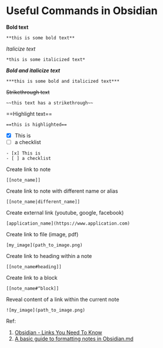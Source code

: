 # Useful Commands in Obsidian
**Bold text**
```
**this is some bold text**
```

*Italicize text*
```
*this is some italicized text*
```

***Bold and italicize text***
```
***this is some bold and italicized text***
```

~~Strikethrough text~~
```
~~this text has a strikethrough~~
```

==Highlight text==
```
==this is highlighted==
```

- [x] This is
- [ ] a checklist
```
- [x] This is
- [ ] a checklist
```

Create link to note
```
[[note_name]]
```

Create link to note with different name or alias
```
[[note_name|different_name]]
```

Create external link (youtube, google, facebook)
```
[application_name](https://www.application.com)
```

Create link to file (image, pdf)
```
[my_image](path_to_image.png)
```

Create link to heading within a note
```
[[note_name#heading]]
```

Create link to a block
```
[[note_name#^block]]
```

Reveal content of a link within the current note
```
![my_image](path_to_image.png)
```


Ref:
1. [Obsidian - Links You Need To Know](https://youtu.be/dmnVml_jbsQ)
2. [A basic guide to formatting notes in Obsidian.md](https://rossgriffin.com/tutorials/obsidian-basics-guide/)




